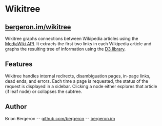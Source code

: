 Wikitree
========

[bergeron.im/wikitree](http://bergeron.im/wikitree)
---------------------------------------------------

Wikitree graphs connections between Wikipedia articles using the [MediaWiki API](http://www.mediawiki.org/wiki/API:Main_page).  It extracts the first two links in each Wikipedia article and graphs the resulting tree of information using the [D3 library](http://d3js.org/).  

Features
--------

Wikitree handles internal redirects, disambiguation pages, in-page links, dead ends, and errors.  Each time a page is requested, the status of the request is displayed in a sidebar.  Clicking a node either explores that article (if leaf node) or collapses the subtree.

Author
------

Brian Bergeron -- [github.com/bergeron](http://github.com/bergeron) -- [bergeron.im](http://bergeron.im)
